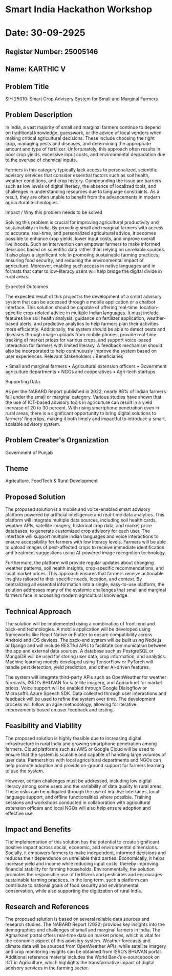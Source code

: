 # Smart India Hackathon Workshop
# Date: 30-09-2925
## Register Number: 25005146
## Name: KARTHIC V
## Problem Title
SIH 25010: Smart Crop Advisory System for Small and Marginal Farmers
## Problem Description
In India, a vast majority of small and marginal farmers continue to depend on traditional knowledge, guesswork, or the advice of local vendors when making critical agricultural decisions. These include choosing the right crop, managing pests and diseases, and determining the appropriate amount and type of fertilizer. Unfortunately, this approach often results in poor crop yields, excessive input costs, and environmental degradation due to the overuse of chemical inputs.

Farmers in this category typically lack access to personalized, scientific advisory services that consider essential factors such as soil health, weather conditions, and crop history. Compounding the issue are barriers such as low levels of digital literacy, the absence of localized tools, and challenges in understanding resources due to language constraints. As a result, they are often unable to benefit from the advancements in modern agricultural technologies.

Impact / Why this problem needs to be solved

Solving this problem is crucial for improving agricultural productivity and sustainability in India. By providing small and marginal farmers with access to accurate, real-time, and personalized agricultural advice, it becomes possible to enhance crop yields, lower input costs, and improve overall livelihoods. Such an intervention can empower farmers to make informed decisions based on scientific data rather than relying on unreliable sources. It also plays a significant role in promoting sustainable farming practices, ensuring food security, and reducing the environmental impact of agriculture. Moreover, enabling such access in native languages and in formats that cater to low-literacy users will help bridge the digital divide in rural areas.

Expected Outcomes

The expected result of this project is the development of a smart advisory system that can be accessed through a mobile application or a chatbot interface. This solution should be capable of offering real-time, location-specific crop-related advice in multiple Indian languages. It must include features like soil health analysis, guidance on fertilizer application, weather-based alerts, and predictive analytics to help farmers plan their activities more efficiently. Additionally, the system should be able to detect pests and diseases through image uploads from mobile phones, provide real-time tracking of market prices for various crops, and support voice-based interaction for farmers with limited literacy. A feedback mechanism should also be incorporated to help continuously improve the system based on user experiences.
Relevant Stakeholders / Beneficiaries

• Small and marginal farmers
• Agricultural extension officers
• Government agriculture departments
• NGOs and cooperatives
• Agri-tech startups

Supporting Data

As per the NABARD Report published in 2022, nearly 86% of Indian farmers fall under the small or marginal category. Various studies have shown that the use of ICT-based advisory tools in agriculture can result in a yield increase of 20 to 30 percent. With rising smartphone penetration even in rural areas, there is a significant opportunity to bring digital solutions to farmers’ fingertips, making it both timely and impactful to introduce a smart, scalable advisory system.

## Problem Creater's Organization
Government of Punjab

## Theme
Agriculture, FoodTech & Rural Development

## Proposed Solution
The proposed solution is a mobile and voice-enabled smart advisory platform powered by artificial intelligence and real-time data analytics. This platform will integrate multiple data sources, including soil health cards, weather APIs, satellite imagery, historical crop data, and market price databases, to generate customized crop advisory for each user. The interface will support multiple Indian languages and voice interactions to ensure accessibility for farmers with low literacy levels. Farmers will be able to upload images of pest-affected crops to receive immediate identification and treatment suggestions using AI-powered image recognition technology.

Furthermore, the platform will provide regular updates about changing weather patterns, soil health insights, crop-specific recommendations, and local market prices. This approach ensures that farmers receive actionable insights tailored to their specific needs, location, and context. By centralizing all essential information into a single, easy-to-use platform, the solution addresses many of the systemic challenges that small and marginal farmers face in accessing modern agricultural knowledge.
## Technical Approach
The solution will be implemented using a combination of front-end and back-end technologies. A mobile application will be developed using frameworks like React Native or Flutter to ensure compatibility across Android and iOS devices. The back-end system will be built using Node.js or Django and will include RESTful APIs to facilitate communication between the app and external data sources. A database such as PostgreSQL or MongoDB will be used for storing user data, crop information, and analytics. Machine learning models developed using TensorFlow or PyTorch will handle pest detection, yield prediction, and other AI-driven features.

The system will integrate third-party APIs such as OpenWeather for weather forecasts, ISRO’s BHUVAN for satellite imagery, and Agmarknet for market prices. Voice support will be enabled through Google Dialogflow or Microsoft’s Azure Speech SDK. Data collected through user interactions and feedback will be used to refine the system over time. The development process will follow an agile methodology, allowing for iterative improvements based on user feedback and testing.
## Feasibility and Viability
The proposed solution is highly feasible due to increasing digital infrastructure in rural India and growing smartphone penetration among farmers. Cloud platforms such as AWS or Google Cloud will be used to ensure that the system is scalable and capable of handling large volumes of user data. Partnerships with local agricultural departments and NGOs can help promote adoption and provide on-ground support for farmers learning to use the system.

However, certain challenges must be addressed, including low digital literacy among some users and the variability of data quality in rural areas. These risks can be mitigated through the use of intuitive interfaces, local language support, and offline functionalities where possible. Training sessions and workshops conducted in collaboration with agricultural extension officers and local NGOs will also help ensure adoption and effective use.
## Impact and Benefits
The implementation of this solution has the potential to create significant positive impact across social, economic, and environmental dimensions. Socially, it empowers farmers to make independent, informed decisions and reduces their dependence on unreliable third parties. Economically, it helps increase yield and income while reducing input costs, thereby improving financial stability for farming households. Environmentally, the solution promotes the responsible use of fertilizers and pesticides and encourages sustainable farming practices. In the long term, such a platform can contribute to national goals of food security and environmental conservation, while also supporting the digitization of rural India.

## Research and References
The proposed solution is based on several reliable data sources and research studies. The NABARD Report (2022) provides key insights into the demographics and challenges of small and marginal farmers in India. The Agmarknet portal offers real-time data on market prices, which is vital for the economic aspect of this advisory system. Weather forecasts and climate data will be sourced from OpenWeather APIs, while satellite imagery and crop monitoring insights can be obtained from ISRO’s BHUVAN portal. Additional reference material includes the World Bank’s e-sourcebook on ICT in Agriculture, which highlights the transformative impact of digital advisory services in the farming sector.

